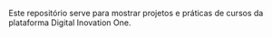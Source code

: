 Este repositório serve para mostrar projetos e práticas de cursos da plataforma Digital Inovation One.
